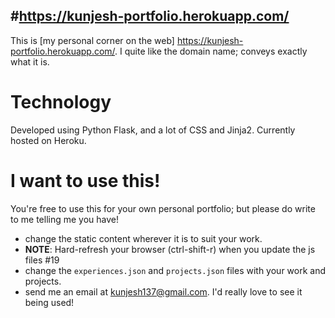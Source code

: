 
#https://kunjesh-portfolio.herokuapp.com/
----

This is [my personal corner on the web] https://kunjesh-portfolio.herokuapp.com/. I quite like the domain name; conveys exactly what it is. 

# Technology

Developed using Python Flask, and a lot of CSS and Jinja2.
Currently hosted on Heroku. 


# I want to use this!

You're free to use this for your own personal portfolio; but please do write to me telling me you have!
 
 - change the static content wherever it is to suit your work.
 - **NOTE**: Hard-refresh your browser (ctrl-shift-r) when you update the js files #19
 - change the `experiences.json` and `projects.json` files with your work and projects. 
 - send me an email at kunjesh137@gmail.com. I'd really love to see it being used!
